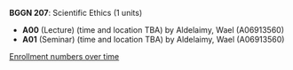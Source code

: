 **BGGN 207**: Scientific Ethics (1 units)

- **A00** (Lecture) (time and location TBA) by Aldelaimy, Wael (A06913560)
- **A01** (Seminar) (time and location TBA) by Aldelaimy, Wael (A06913560)

[Enrollment numbers over time](./BGGN207.tsv)

